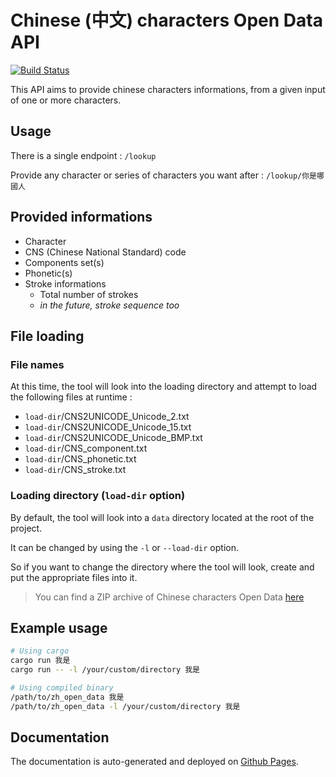 # Chinese (中文) characters Open Data API

[![Build Status](https://app.travis-ci.com/ld-web/zh-open-data.svg?branch=master)](https://app.travis-ci.com/ld-web/zh-open-data)

This API aims to provide chinese characters informations, from a given input of one or more characters.

## Usage

There is a single endpoint : `/lookup`

Provide any character or series of characters you want after : `/lookup/你是哪國人`

## Provided informations

- Character
- CNS (Chinese National Standard) code
- Components set(s)
- Phonetic(s)
- Stroke informations
  - Total number of strokes
  - _in the future, stroke sequence too_

## File loading

### File names

At this time, the tool will look into the loading directory and attempt to load the following files at runtime :

- `load-dir`/CNS2UNICODE_Unicode_2.txt
- `load-dir`/CNS2UNICODE_Unicode_15.txt
- `load-dir`/CNS2UNICODE_Unicode_BMP.txt
- `load-dir`/CNS_component.txt
- `load-dir`/CNS_phonetic.txt
- `load-dir`/CNS_stroke.txt

### Loading directory (`load-dir` option)

By default, the tool will look into a `data` directory located at the root of the project.

It can be changed by using the `-l` or `--load-dir` option.

So if you want to change the directory where the tool will look, create and put the appropriate files into it.

> You can find a ZIP archive of Chinese characters Open Data [here](https://data.gov.tw/dataset/5961)

## Example usage

```bash
# Using cargo
cargo run 我是
cargo run -- -l /your/custom/directory 我是

# Using compiled binary
/path/to/zh_open_data 我是
/path/to/zh_open_data -l /your/custom/directory 我是

```

## Documentation

The documentation is auto-generated and deployed on [Github Pages](https://ld-web.github.io/zh-open-data/).
